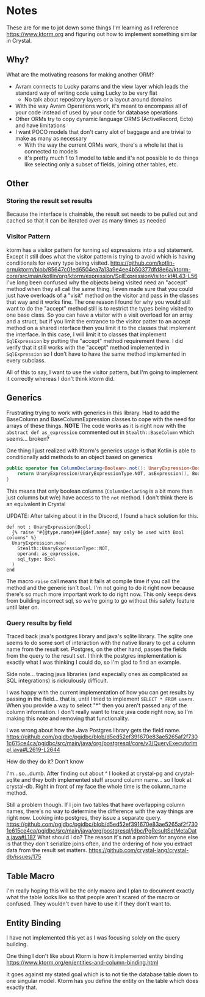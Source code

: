 # Notes

These are for me to jot down some things I'm learning as I reference https://www.ktorm.org and figuring out how to implement something similar in Crystal.

## Why?

What are the motivating reasons for making another ORM?

- Avram connects to Lucky params and the view layer which leads the standard way of writing code using Lucky to be very flat
  - No talk about repository layers or a layout around domains
- With the way Avram Operations work, it's meant to encompass all of your code instead of used by your code for database operations
- Other ORMs try to copy dynamic language ORMS (ActiveRecord, Ecto) and have limitations
- I want POCO models that don't carry alot of baggage and are trivial to make as many as necessary
  - With the way the current ORMs work, there's a whole lat that is connected to models
  - it's pretty much 1 to 1 model to table and it's not possible to do things like selecting only a subset of fields, joining other tables, etc.

## Other

### Storing the result set results

Because the interface is chainable, the result set needs to be pulled out and cached so that it can be iterated over as many times as needed

### Visitor Pattern

ktorm has a visitor pattern for turning sql expressions into a sql statement.
Except it still does what the visitor pattern is trying to avoid which is having conditionals for every type being visited.
https://github.com/kotlin-orm/ktorm/blob/85647c01ed6504ea7a13a9e4ee4b50377dfd8e6a/ktorm-core/src/main/kotlin/org/ktorm/expression/SqlExpressionVisitor.kt#L43-L56
I've long been confused why the objects being visited need an "accept" method when they all call the same thing.
I even made sure that you could just have overloads of a "visit" method on the visitor and pass in the classes that way and it works fine.
The one reason I found for why you would still want to do the "accept" method still is to restrict the types being visited to one base class.
So you can have a visitor with a visit overload for an array and a struct, but if you limit the entrance to the visitor patter to an accept method on a shared interface then you limit it to the classes that implement the interface.
In this case, I will limit it to classes that implement `SqlExpression` by putting the "accept" method requirement there.
I did verify that it still works with the "accept" method implemented in `SqlExpression` so I don't have to have the same method implemented in every subclass.

All of this to say, I want to use the visitor pattern, but I'm going to implement it correctly whereas I don't think ktorm did.

## Generics

Frustrating trying to work with generics in this library.
Had to add the BaseColumn and BaseColumnExpression classes to cope with the need for arrays of these things.
**NOTE** The code works as it is right now with the `abstract def as_expression` commented out in `Stealth::BaseColumn` which seems... broken?

One thing I just realized with Ktorm's generics usage is that Kotlin is able to conditionally add methods to an object based on generics

```kotlin
public operator fun ColumnDeclaring<Boolean>.not(): UnaryExpression<Boolean> {
    return UnaryExpression(UnaryExpressionType.NOT, asExpression(), BooleanSqlType)
}
```

This means that only boolean columns (`ColumnDeclaring` is a bit more than just columns but w/e) have access to the `not` method.
I don't think there is an equivalent in Crystal

UPDATE: After talking about it in the Discord, I found a hack solution for this.

```crystal
def not : UnaryExpression(Bool)
  {% raise "#{@type.name}##{@def.name} may only be used with Bool columns" %}
  UnaryExpression.new(
    Stealth::UnaryExpressionType::NOT,
    operand: as_expression,
    sql_type: Bool
  )
end
```

The macro `raise` call means that it fails at compile time if you call the method and the generic isn't `Bool`.
I'm not going to do it right now because there's so much more important work to do right now.
This only keeps devs from building incorrect sql, so we're going to go without this safety feature until later on.

### Query results by field

Traced back java's postgres library and java's sqlite library.
The sqlite one seems to do some sort of interaction with the native library to get a column name from the result set.
Postgres, on the other hand, passes the fields from the query to the result set.
I think the postgres implementation is exactly what I was thinking I could do, so I'm glad to find an example.

Side note... tracing java libraries (and especially ones as complicated as SQL integrations) is ridiculously difficult.

I was happy with the current implementation of how you can get results by passing in the field...
that is, until I tried to implement `SELECT * FROM users`. When you provide a way to select "*" then you aren't passed any of the column information.
I don't really want to trace java code right now, so I'm making this note and removing that functionality.

I was wrong about how the Java Postgres library gets the field name.
https://github.com/pgjdbc/pgjdbc/blob/d5ed52ef391670e83ae5265af2f7301c615ce4ca/pgjdbc/src/main/java/org/postgresql/core/v3/QueryExecutorImpl.java#L2619-L2644

How do they do it? Don't know

I'm...so...dumb. After finding out about ^ I looked at crystal-pg and crystal-sqlite and they both implemented stuff around column name... so I look at crystal-db. Right in front of my face the whole time is the column_name method.

Still a problem though. If I join two tables that have overlapping column names, there's no way to determine the difference with the way things are right now.
Looking into postgres, they issue a separate query. https://github.com/pgjdbc/pgjdbc/blob/d5ed52ef391670e83ae5265af2f7301c615ce4ca/pgjdbc/src/main/java/org/postgresql/jdbc/PgResultSetMetaData.java#L187
What should I do?
The reason it's not a problem for anyone else is that they don't serialize joins often, and the ordering of how you extract data from the result set matters.
https://github.com/crystal-lang/crystal-db/issues/175

## Table Macro

I'm really hoping this will be the only macro and I plan to document exactly what the table looks like so that people aren't scared of the macro or confused.
They wouldn't even have to use it if they don't want to.

## Entity Binding

I have not implemented this yet as I was focusing solely on the query building.

One thing I don't like about Ktorm is how it implemented entity binding https://www.ktorm.org/en/entities-and-column-binding.html

It goes against my stated goal which is to not tie the database table down to one singular model.
Ktorm has you define the entity on the table which does exactly that.
